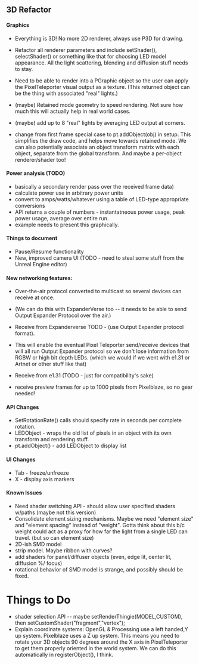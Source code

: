 ## 3D Refactor



#### Graphics
- Everything is 3D! No more 2D renderer, always use P3D for drawing.

- Refactor all renderer parameters and include setShader(), selectShader() or something like that for
choosing LED model appearance.   All the light scattering, blending and diffusion stuff needs to stay.

- Need to be able to render into a PGraphic object so the user can apply the PixelTeleporter visual output as
a texture. (This returned object can be the thing with associated "real" lights.)
- (maybe) Retained mode geometry to speed rendering.  Not sure how much this will actually
 help in real world cases.
- (maybe) add up to 8 "real" lights by averaging LED output at corners. 

- change from first frame special case to pt.addObject(obj) in setup.  This simplifies the draw code, and helps move
towards retained mode.   We can also potentially associate an object transform matrix with each object, separate from
the global transform.   And maybe a per-object renderer/shader too!


#### Power analysis (TODO)
- basically a secondary render pass over the received frame data)
- calculate power use in arbitrary power units
- convert to amps/watts/whatever using a table of LED-type appropriate conversions
- API returns a couple of numbers -  instantatneous power usage, peak power usage, average over entire run.
- example needs to present this graphically.

#### Things to document
- Pause/Resume functionality
- New, improved camera UI (TODO - need to steal some stuff from the Unreal Engine editor)

#### New networking features: 
- Over-the-air protocol converted to multicast so several devices can receive at once.  
- (We can do this with ExpanderVerse too -- it needs to be able to send Output Expander Protocol over the air.)
- Receive from Expanderverse TODO - (use Output Expander protocol format).
- This will enable the eventual Pixel Teleporter send/receive devices that will all run Output Expander protocol so we don't lose information from RGBW or high bit depth LEDs.
 (which we would if we went with e1.31 or Artnet or other stuff like that)

- Receive from e1.31 (TODO - just for compatibility's sake)
- receive preview frames for up to 1000 pixels from Pixelblaze, so no gear needed!

#### API Changes
- SetRotationRate() calls should specify rate in seconds per complete rotation.
- LEDObject - wraps the old list of pixels in an object with its own transform and rendering stuff.
- pt.addObject() - add LEDObject to display list

#### UI Changes
- Tab - freeze/unfreeze
- X - display axis markers

#### Known Issues
- Need shader switching API - should allow user specified shaders w/paths (maybe not this version)
- Consolidate element sizing mechanisms.   Maybe we need "element size" and "element spacing" instead of "weight". Gotta think about this b/c weight 
could act as a proxy for how far the light from a single LED can travel.  (but so can element size)
- 2D-ish SMD model
- strip model.  Maybe ribbon with curves?
- add shaders for panel/diffuser objects (even, edge lit, center lit, diffusion %/ focus)
- rotational behavior of SMD model is strange, and possibly should be fixed.

# Things to Do
- shader selection API -- maybe setRenderThingie(MODEL,CUSTOM), then setCustomShader("fragment","vertex");
- Explain coordinate systems:  OpenGL & Processing use a left handed,Y up system.  Pixelblaze uses a Z up system.  This means you need
to rotate your 3D objects 90 degrees around the X axis in PixelTeleporter to get them properly oriented in the world system.  We can do
this automatically in registerObject(), I think.